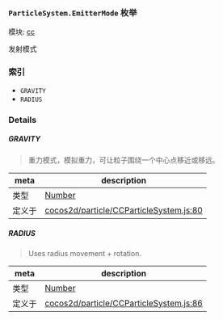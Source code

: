 ### `ParticleSystem.EmitterMode` 枚举



模块: [cc](../modules/cc.md)


发射模式


### 索引
  - `GRAVITY`
  - `RADIUS`

### Details


##### GRAVITY

> 重力模式，模拟重力，可让粒子围绕一个中心点移近或移远。

| meta | description |
|------|-------------|
| 类型 | <a href="https://developer.mozilla.org/en/JavaScript/Reference/Global_Objects/Number" class="crosslink external" target="_blank">Number</a> |
| 定义于 | [cocos2d/particle/CCParticleSystem.js:80](https://github.com/cocos-creator/engine/blob/efe6330ab64803299d3b7fecde039ffed2d9e696/cocos2d/particle/CCParticleSystem.js#L80) |



##### RADIUS

> Uses radius movement + rotation.

| meta | description |
|------|-------------|
| 类型 | <a href="https://developer.mozilla.org/en/JavaScript/Reference/Global_Objects/Number" class="crosslink external" target="_blank">Number</a> |
| 定义于 | [cocos2d/particle/CCParticleSystem.js:86](https://github.com/cocos-creator/engine/blob/efe6330ab64803299d3b7fecde039ffed2d9e696/cocos2d/particle/CCParticleSystem.js#L86) |


